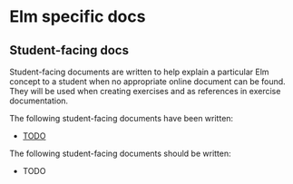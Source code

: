 # Elm specific docs

## Student-facing docs

Student-facing documents are written to help explain a particular Elm concept to a student when no appropriate online document can be found. They will be used when creating exercises and as references in exercise documentation.

The following student-facing documents have been written:

- [TODO][todo]

The following student-facing documents should be written:

- TODO

[todo]: #
